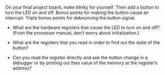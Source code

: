 On your final project board, make blinky for yourself. Then add a button to turn the LED on and off. Bonus points for making the button cause an interrupt. Triple bonus points for debouncing the button signal.

- What are the hardware registers that cause the LED to turn on and off? (From the processor manual, don’t worry about initialization.)

- What are the registers that you read in order to find out the state of the button?

- Can you read the register directly and see the button change in a debugger or by printing out thes value of the memory at the register’s address?
